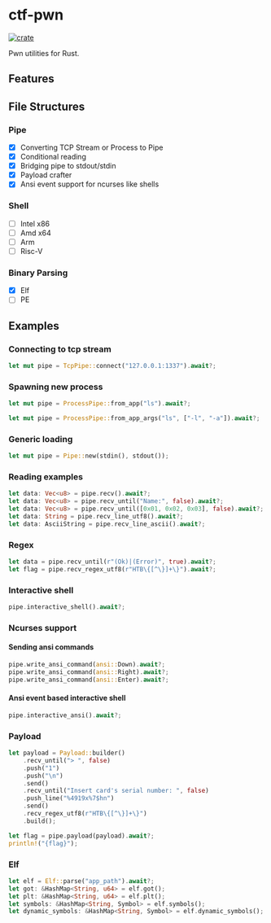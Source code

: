 # ctf-pwn
[![crate](https://img.shields.io/crates/v/ctf-pwn.svg)](https://crates.io/crates/ctf-pwn)

Pwn utilities for Rust.

## Features

## File Structures

### Pipe
* [x] Converting TCP Stream or Process to Pipe
* [x] Conditional reading
* [x] Bridging pipe to stdout/stdin
* [x] Payload crafter
* [x] Ansi event support for ncurses like shells

### Shell
* [ ] Intel x86
* [ ] Amd x64
* [ ] Arm
* [ ] Risc-V

### Binary Parsing
* [x] Elf
* [ ] PE

## Examples

### Connecting to tcp stream
```rs
let mut pipe = TcpPipe::connect("127.0.0.1:1337").await?;
```

### Spawning new process
```rs
let mut pipe = ProcessPipe::from_app("ls").await?;

let mut pipe = ProcessPipe::from_app_args("ls", ["-l", "-a"]).await?;
```

### Generic loading
```rs
let mut pipe = Pipe::new(stdin(), stdout());
```

### Reading examples
```rs
let data: Vec<u8> = pipe.recv().await?;
let data: Vec<u8> = pipe.recv_until("Name:", false).await?;
let data: Vec<u8> = pipe.recv_until([0x01, 0x02, 0x03], false).await?;
let data: String = pipe.recv_line_utf8().await?;
let data: AsciiString = pipe.recv_line_ascii().await?;
```

### Regex
```rs
let data = pipe.recv_until(r"(Ok)|(Error)", true).await?;
let flag = pipe.recv_regex_utf8(r"HTB\{[^\}]+\}").await?;
```

### Interactive shell
```rs
pipe.interactive_shell().await?;
```

### Ncurses support

#### Sending ansi commands
```rs
pipe.write_ansi_command(ansi::Down).await?;
pipe.write_ansi_command(ansi::Right).await?;
pipe.write_ansi_command(ansi::Enter).await?;
```

#### Ansi event based interactive shell
```rs
pipe.interactive_ansi().await?;
```


### Payload
```rs
let payload = Payload::builder()
    .recv_until("> ", false)
    .push("1")
    .push("\n")
    .send()
    .recv_until("Insert card's serial number: ", false)
    .push_line("%4919x%7$hn")
    .send()
    .recv_regex_utf8(r"HTB\{[^\}]+\}")
    .build();

let flag = pipe.payload(payload).await?;
println!("{flag}");
```

### Elf
```rust
let elf = Elf::parse("app_path").await?;
let got: &HashMap<String, u64> = elf.got();
let plt: &HashMap<String, u64> = elf.plt();
let symbols: &HashMap<String, Symbol> = elf.symbols();
let dynamic_symbols: &HashMap<String, Symbol> = elf.dynamic_symbols();
```